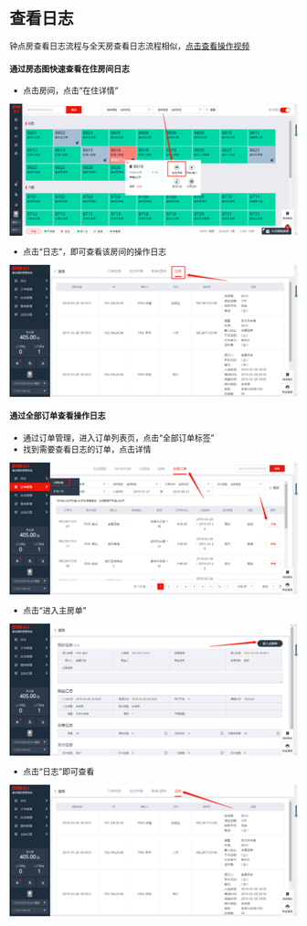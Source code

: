 # 查看日志

钟点房查看日志流程与全天房查看日志流程相似，[点击查看操作视频](http://crs-pms-vidio.oss-cn-beijing.aliyuncs.com/%E9%92%9F%E7%82%B9%E6%88%BF%E6%97%A5%E5%BF%97.mp4)

#### 通过房态图快速查看在住房间日志

* 点击房间，点击“在住详情”

![](../../.gitbook/assets/image%20%28417%29.png)

* 点击“日志”，即可查看该房间的操作日志

![](../../.gitbook/assets/image%20%28211%29.png)

#### 通过全部订单查看操作日志

* 通过订单管理，进入订单列表页，点击“全部订单标签”
* 找到需要查看日志的订单，点击详情

![](../../.gitbook/assets/image%20%28177%29.png)

* 点击“进入主房单”

![](../../.gitbook/assets/image%20%28670%29.png)

* 点击“日志”即可查看

![](../../.gitbook/assets/image%20%28112%29.png)

